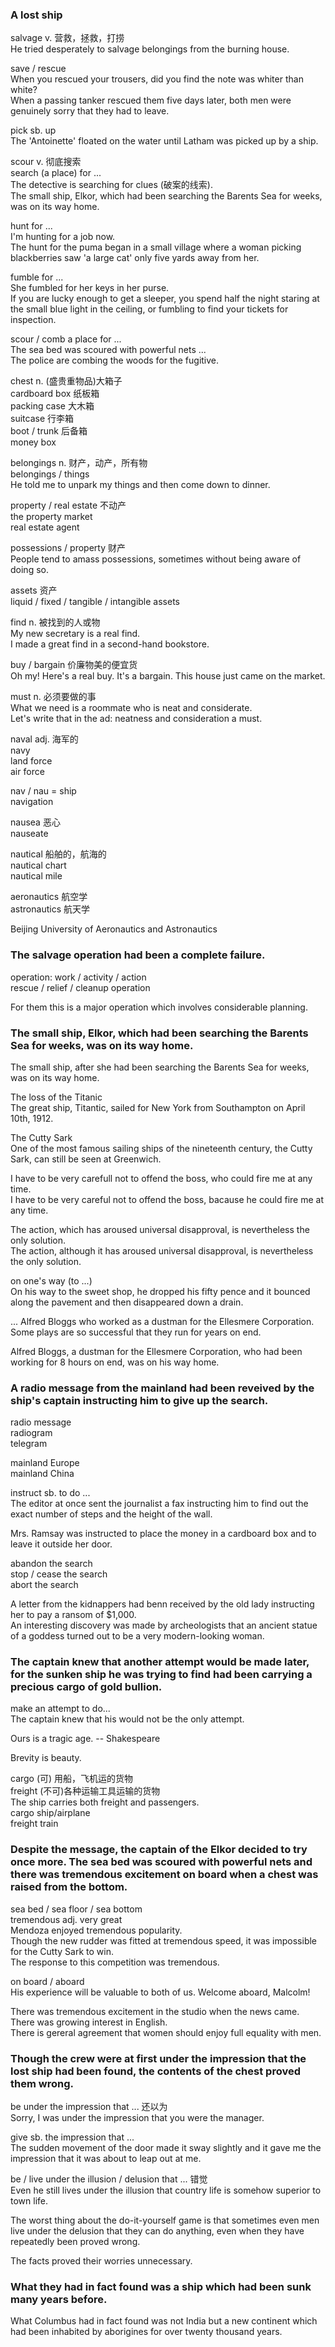 ### A lost ship  
salvage v. 营救，拯救，打捞  
He tried desperately to salvage belongings from the burning house.  
  
save / rescue  
When you rescued your trousers, did you find the note was whiter than white?  
When a passing tanker rescued them five days later, both men were genuinely sorry that they had to leave.  
  
pick sb. up  
The 'Antoinette' floated on the water until Latham was picked up by a ship.  
  
scour v. 彻底搜索  
search (a place) for ...  
The detective is searching for clues (破案的线索).  
The small ship, Elkor, which had been searching the Barents Sea for weeks, was on its way home.  
  
hunt for ...  
I'm hunting for a job now.  
The hunt for the puma began in a small village where a woman picking blackberries saw 'a large cat' only five yards away from her.  
  
fumble for ...  
She fumbled for her keys in her purse.  
If you are lucky enough to get a sleeper, you spend half the night staring at the small blue light in the ceiling, or fumbling to find your tickets for inspection.  
  
scour / comb a place for ...  
The sea bed was scoured with powerful nets ...  
The police are combing the woods for the fugitive.  
  
chest n. (盛贵重物品)大箱子  
cardboard box 纸板箱  
packing case 大木箱  
suitcase 行李箱  
boot / trunk 后备箱  
money box  
  
belongings n. 财产，动产，所有物  
belongings / things  
He told me to unpark my things and then come down to dinner.  
  
property / real estate 不动产  
the property market  
real estate agent  
  
possessions / property 财产  
People tend to amass possessions, sometimes without being aware of doing so.  
  
assets 资产  
liquid / fixed / tangible / intangible assets 
  
find n. 被找到的人或物  
My new secretary is a real find.  
I made a great find in a second-hand bookstore.  
  
buy / bargain 价廉物美的便宜货  
Oh my! Here's a real buy. It's a bargain. This house just came on the market.  
  
must n. 必须要做的事  
What we need is a roommate who is neat and considerate.  
Let's write that in the ad: neatness and consideration a must.  
  
naval adj. 海军的  
navy  
land force  
air force  
  
nav / nau = ship  
navigation  
  
nausea 恶心  
nauseate  
  
nautical 船舶的，航海的  
nautical chart  
nautical mile  
  
aeronautics  航空学  
astronautics 航天学  
  
Beijing University of Aeronautics and Astronautics  
  
### The salvage operation had been a complete failure.  
operation: work / activity / action  
rescue / relief / cleanup operation  
  
For them this is a major operation which involves considerable planning.  
  
### The small ship, Elkor, which had been searching the Barents Sea for weeks, was on its way home.  
  
The small ship, after she had been searching the Barents Sea for weeks, was on its way home.  
  
The loss of the Titanic  
The great ship, Titantic, sailed for New York from Southampton on April 10th, 1912.  
  
The Cutty Sark  
One of the most famous sailing ships of the nineteenth century, the Cutty Sark, can still be seen at Greenwich.  
  
I have to be very carefull not to offend the boss, who could fire me at any time.  
I have to be very careful not to offend the boss, bacause he could fire me at any time.  
  
The action, which has aroused universal disapproval, is nevertheless the only solution.  
The action, although it has aroused universal disapproval, is nevertheless the only solution.  
  
on one's way (to ...)  
On his way to the sweet shop, he dropped his fifty pence and it bounced along the pavement and then disappeared down a drain.  
  
... Alfred Bloggs who worked as a dustman for the Ellesmere Corporation.  
Some plays are so successful that they run for years on end.  
  
Alfred Bloggs, a dustman for the Ellesmere Corporation, who had been working for 8 hours on end, was on his way home.  
  
### A radio message from the mainland had been reveived by the ship's captain instructing him to give up the search.  
  
radio message  
radiogram  
telegram  
  
mainland Europe  
mainland China  
  
instruct sb. to do ...  
The editor at once sent the journalist a fax instructing him to find out the exact number of steps and the height of the wall.  
  
Mrs. Ramsay was instructed to place the money in a cardboard box and to leave it outside her door.  
  
abandon the search  
stop / cease the search  
abort the search  
  
A letter from the kidnappers had benn received by the old lady instructing her to pay a ransom of $1,000.  
An interesting discovery was made by archeologists that an ancient statue of a goddess turned out to be a very modern-looking woman.  
  
### The captain knew that another attempt would be made later, for the sunken ship he was trying to find had been carrying a precious cargo of gold bullion.  
  
make an attempt to do...  
The captain knew that his would not be the only attempt.  
  
Ours is a tragic age. -- Shakespeare  
  
Brevity is beauty.  
  
cargo (可) 用船，飞机运的货物  
freight (不可)各种运输工具运输的货物  
The ship carries both freight and passengers.  
cargo ship/airplane  
freight train  
      
### Despite the message, the captain of the Elkor decided to try once more. The sea bed was scoured with powerful nets and there was tremendous excitement on board when a chest was raised from the bottom.  
  
sea bed / sea floor / sea bottom  
tremendous adj. very great  
Mendoza enjoyed tremendous popularity.  
Though the new rudder was fitted at tremendous speed, it was impossible for the Cutty Sark to win.  
The response to this competition was tremendous.  
  
on board / aboard  
His experience will be valuable to both of us. Welcome aboard, Malcolm!  
  
There was tremendous excitement in the studio when the news came.  
There was growing interest in English.  
There is gereral agreement that women should enjoy full equality with men.  
  
### Though the crew were at first under the impression that the lost ship had been found, the contents of the chest proved them wrong.  
  
be under the impression that ... 还以为  
Sorry, I was under the impression that you were the manager.  
  
give sb. the impression that ...  
The sudden movement of the door made it sway slightly and it gave me the impression that it was about to leap out at me.  
  
be / live under the illusion / delusion that ... 错觉  
Even he still lives under the illusion that country life is somehow superior to town life.  
  
The worst thing about the do-it-yourself game is that sometimes even men live under the delusion that they can do anything, even when they have repeatedly been proved wrong.  
  
The facts proved their worries unnecessary.  
  
### What they had in fact found was a ship which had been sunk many years before.  
  
What Columbus had in fact found was not India but a new continent which had been inhabited by aborigines for over twenty thousand years.  
  
